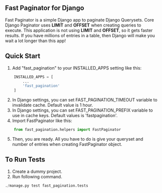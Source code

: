 ## Fast Paginator for Django

Fast Paginator is a simple Django app to paginate Django Querysets. Core Django Paginator uses **LIMIT** and **OFFSET** when creating queries to execute. This application is not using **LIMIT** and **OFFSET**, so it gets faster results. If you have millions of entries in a table, then Django will make you wait a lot longer than this app!

## Quick Start

1. Add "fast_pagination" to your INSTALLED_APPS setting like this:
```python
    INSTALLED_APPS = [
        ...
        'fast_pagination'
    ]
```
2. In Django settings, you can set FAST_PAGINATION_TIMEOUT variable to invalidate cache. Default value is 1 hour.
3. In Django settings, you can set FAST_PAGINATION_PREFIX variable to use in cache keys. Default values is 'fastpagination'.
4. Import FastPaginator like this:
```python
    from fast_pagination.helpers import FastPaginator
```
5. Then, you are ready. All you have to do is give your queryset and number of entries when creating FastPaginator object.

## To Run Tests

1. Create a dummy project.
2. Run following command.
```python
./manage.py test fast_pagination.tests
```